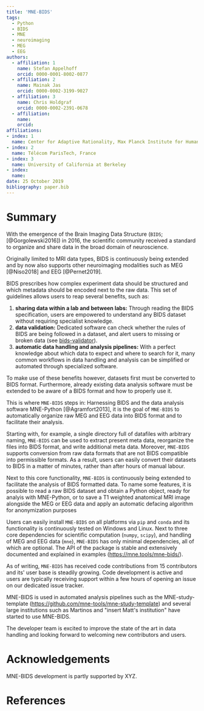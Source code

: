 ```yaml
---
title: 'MNE-BIDS'
tags:
  - Python
  - BIDS
  - MNE
  - neuroimaging
  - MEG
  - EEG
authors:
  - affiliation: 1
    name: Stefan Appelhoff
    orcid: 0000-0001-8002-0877
  - affiliation: 2
    name: Mainak Jas
    orcid: 0000-0002-3199-9027    
  - affiliation: 3
    name: Chris Holdgraf
    orcid: 0000-0002-2391-0678
  - affiliation:
    name:
    orcid:
affiliations:
- index: 1
  name: Center for Adaptive Rationality, Max Planck Institute for Human Development, Berlin, Germany
- index: 2
  name: Télécom ParisTech, France  
- index: 3
  name: University of California at Berkeley
- index:
  name:
date: 25 October 2019
bibliography: paper.bib
---
```


# Summary

With the emergence of the Brain Imaging Data Structure
(``BIDS``; [@Gorgolewski2016]) in 2016, the scientific community received a
standard to organize and share data in the broad domain of neuroscience.

Originally limited to MRI data types, BIDS is continuously being extended and
by now also supports other neuroimaging modalities such as MEG [@Niso2018] and
EEG [@Pernet2019].

BIDS prescribes how complex experiment data should be structured and which
metadata should be encoded next to the raw data. This set of guidelines
allows users to reap several benefits, such as:

1. **sharing data within a lab and between labs:** Through reading the BIDS
   specification, users are empowered to understand any BIDS dataset
   without requiring specialist knowledge.
1. **data validation:** Dedicated software can check whether the rules of
   BIDS are being followed in a dataset, and alert users to missing or broken
   data (see
   [bids-validator](https://github.com/bids-standard/bids-validator)).
1. **automatic data handling and analysis pipelines:** With a perfect
   knowledge about which data to expect and where to search for it, many
   common workflows in data handling and analysis can be simplified or
   automated through specialized software.

To make use of these benefits however, datasets first must be converted to
BIDS format. Furthermore, already existing data analysis software must be
extended to be aware of a BIDS format and how to properly use it.

This is where ``MNE-BIDS`` steps in: Harnessing BIDS and the data analysis
software MNE-Python [@Agramfort2013], it is the goal of ``MNE-BIDS`` to
automatically organize raw MEG and EEG data into BIDS format and to facilitate
their analysis.

Starting with, for example, a single directory full of datafiles with arbitrary
naming, ``MNE-BIDS`` can be used to extract present meta data, reorganize the
files into BIDS format, and write additional meta data. Moreover,
``MNE-BIDS`` supports conversion from raw data formats that are not BIDS
compatible into permissible formats. As a result, users can easily convert
their datasets to BIDS in a matter of minutes, rather than after hours of
manual labour.

Next to this core functionality, ``MNE-BIDS`` is continuously being extended
to facilitate the analysis of BIDS formatted data. To name some features, it is
possible to read a raw BIDS dataset and obtain a Python object, ready for
analyis with MNE-Python, or to save a T1 weighted anatomical MRI image
alongside the MEG or EEG data and apply an automatic defacing algorithm for
anonymization purposes

Users can easily install ``MNE-BIDS`` on all platforms via `pip` and `conda`
and its functionality is continuously tested on Windows and Linux.
Next to three core dependencies for scientific computation (`numpy`, `scipy`),
and handling of MEG and EEG data (`mne`), ``MNE-BIDS`` has only minimal
dependencies, all of which are optional. The API of the package is stable and
extensively documented and explained in examples (https://mne.tools/mne-bids/).

As of writing, ``MNE-BIDS`` has received code contributions from 15
contributors and its' user base is steadily growing. Code development is
active and users are typically receiving support within a few hours of opening
an issue on our dedicated issue tracker.

MNE-BIDS is used in automated analysis pipelines such as the
MNE-study-template (https://github.com/mne-tools/mne-study-template) and
several large institutions such as Martinos and "insert Matt's institution" have started to use MNE-BIDS.

The developer team is excited to improve the state of the art in data handling
and looking forward to welcoming new contributors and users.

# Acknowledgements

MNE-BIDS development is partly supported by XYZ.

# References

